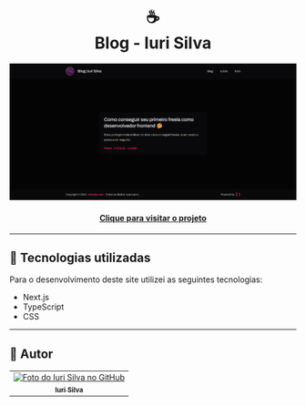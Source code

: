 <h1 align="center">
  ☕<br>Blog - Iuri Silva
</h1>

![Resultado final do projeto](public/preview.png)

<h4 align="center"><a href="https://iuricode-blog.vercel.app/">Clique para visitar o projeto</a></h4>

---

## 💼 Tecnologias utilizadas

Para o desenvolvimento deste site utilizei as seguintes tecnologias:

- Next.js
- TypeScript
- CSS

---

<h2>🦄 Autor</h2>

<table>
  <tr>
    <td align="center">
      <a href="https://github.com/iuricode">
        <img src="https://avatars3.githubusercontent.com/u/31936044" width="100px;" alt="Foto do Iuri Silva no GitHub"/><br>
        <sub>
          <b>Iuri Silva</b>
        </sub>
      </a>
    </td>
  </tr>
</table>
